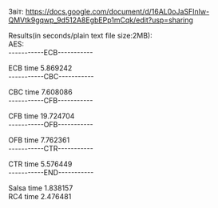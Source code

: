 Звіт: https://docs.google.com/document/d/16AL0oJaSFInlw-QMVtk9gqwp_9d512A8EgbEPp1mCqk/edit?usp=sharing<br />

Results(in seconds/plain text file size:2MB):<br />
AES:<br />
-----------ECB-----------<br />

ECB time 5.869242<br />
-----------CBC-----------<br />

CBC time 7.608086<br />
-----------CFB-----------<br />

CFB time 19.724704<br />
-----------OFB-----------<br />

OFB time 7.762361<br />
-----------CTR-----------<br />

CTR time 5.576449<br />
-----------END-----------<br />

Salsa time 1.838157<br />
RC4 time 2.476481<br />
